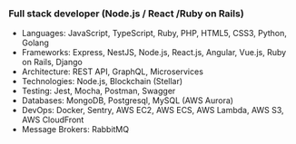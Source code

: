 ### Full stack developer (Node.js / React /Ruby on Rails)

- Languages: JavaScript, TypeScript, Ruby, PHP, HTML5, CSS3, Python, Golang
- Frameworks: Express, NestJS, Node.js, React.js, Angular, Vue.js, Ruby on Rails, Django
- Architecture: REST API, GraphQL, Microservices
- Technologies: Node.js, Blockchain (Stellar)
- Testing: Jest, Mocha, Postman, Swagger
- Databases: MongoDB, Postgresql, MySQL (AWS Aurora)
- DevOps: Docker, Sentry, AWS EC2, AWS ECS, AWS Lambda, AWS S3, AWS CloudFront
- Message Brokers: RabbitMQ
